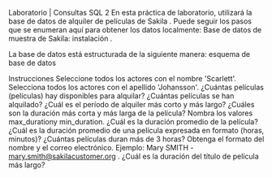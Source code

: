 Laboratorio | Consultas SQL 2
En esta práctica de laboratorio, utilizará la base de datos de alquiler de películas de Sakila . Puede seguir los pasos que se enumeran aquí para obtener los datos localmente: Base de datos de muestra de Sakila: instalación .

La base de datos está estructurada de la siguiente manera: esquema de base de datos




Instrucciones
Seleccione todos los actores con el nombre 'Scarlett'.
Selecciona todos los actores con el apellido 'Johansson'.
¿Cuántas películas (películas) hay disponibles para alquilar?
¿Cuántas películas se han alquilado?
¿Cuál es el período de alquiler más corto y más largo?
¿Cuáles son la duración más corta y más larga de la película? Nombra los valores max_durationy min_duration.
¿Cuál es la duración promedio de la película?
¿Cuál es la duración promedio de una película expresada en formato (horas, minutos)?
¿Cuántas películas duran más de 3 horas?
Obtenga el formato del nombre y el correo electrónico. Ejemplo: Mary SMITH - mary.smith@sakilacustomer.org .
¿Cuál es la duración del título de película más largo?
